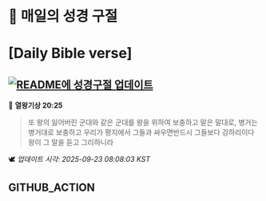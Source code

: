 # 🙏 매일의 성경 구절
# [Daily Bible verse]
## [![README에 성경구절 업데이트](https://github.com/DONGSUKA/first_test/actions/workflows/update-readme-bible.yml/badge.svg)](https://github.com/DONGSUKA/first_test/actions/workflows/update-readme-bible.yml)
<!-- START_BIBLE_VERSE -->
📖 **열왕기상 20:25**
> 또 왕의 잃어버린 군대와 같은 군대를 왕을 위하여 보충하고 말은 말대로, 병거는 병거대로 보충하고 우리가 평지에서 그들과 싸우면반드시 그들보다 강하리이다 왕이 그 말을 듣고 그리하니라

🕊️ _업데이트 시각: 2025-09-23 08:08:03 KST_
  <!-- END_BIBLE_VERSE -->
## GITHUB_ACTION
